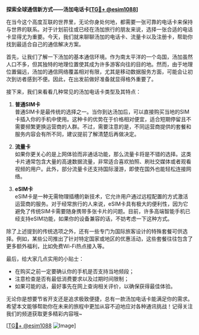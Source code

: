 **探索全球通信新方式——汤加电话卡[[TG💪+ @esim1088](https://t.me/s/esim1088)]**

在当今这个高度互联的世界里，无论你身处何地，都需要一张可靠的电话卡来保持与世界的联系。对于计划前往或已经在汤加旅行的朋友来说，选择一张合适的电话卡显得尤为重要。今天，我们就来聊聊汤加的电话卡、流量卡以及注册卡，帮助你找到最适合自己的通信解决方案。

首先，让我们了解一下汤加的基本通信环境。作为南太平洋的一个岛国，汤加虽然人口不多，但其独特的地理位置使其成为许多游客向往的目的地。然而，由于地理位置偏远，汤加的通信网络覆盖相对有限，尤其是移动数据服务方面，可能会让初次到访者感到不便。因此，在出发前做好准备就显得格外重要了。

接下来，我们来看看几种常见的汤加电话卡类型及其特点：

1. **普通SIM卡**  
   普通SIM卡是最传统的选择之一。当你到达汤加后，可以直接购买当地的SIM卡插入你的手机中使用。这种卡的优势在于价格相对便宜，适合短期停留且不需要频繁更换运营商的人群。不过，需要注意的是，不同运营商提供的套餐和服务内容会有所不同，建议提前了解清楚后再做决定。

2. **流量卡**  
   如果你更关心的是上网体验而非通话功能，那么流量卡将是不错的选择。这类卡片通常包含大量的高速数据流量，非常适合喜欢拍照、刷社交媒体或者观看视频的用户。此外，部分流量卡还支持国际漫游，即使在国外也能轻松连接网络。

3. **eSIM卡**  
   eSIM卡是一种无需物理插槽的新技术，它允许用户通过远程配置的方式激活运营商的服务。对于经常旅行的人来说，eSIM卡具有极大的便利性，因为它避免了传统SIM卡需要随身携带多张卡片的问题。目前，许多高端智能手机已经支持eSIM功能，如果你的设备兼容的话，不妨考虑一下这种方式。

除了上述提到的传统选项之外，还有一些专门为国际旅客设计的特殊套餐可供选择。例如，某些公司推出了针对特定国家或地区的优惠活动，这些套餐往往包含了更多额外福利，比如免费Wi-Fi热点接入等。

最后，给大家几点实用的小贴士：
- 在购买之前一定要确认你的手机是否支持当地频段；
- 注意检查是否有最低消费要求以及过期时间限制；
- 如果可能的话，最好事先在网上查询相关评价，以确保获得最佳体验。

无论你是想要节省开支还是追求极致便捷，总有一款汤加电话卡能满足你的需求。希望本文能够帮助你在未来的旅程中更加从容不迫地应对各种通讯挑战！记得关注我们的频道获取更多精彩内容哦~

[[TG💪+ @esim1088](https://t.me/s/esim1088) ![Image](https://i.postimg.cc/4NQfJmqS/Snipaste-2025-05-13-00-14-12.png)]